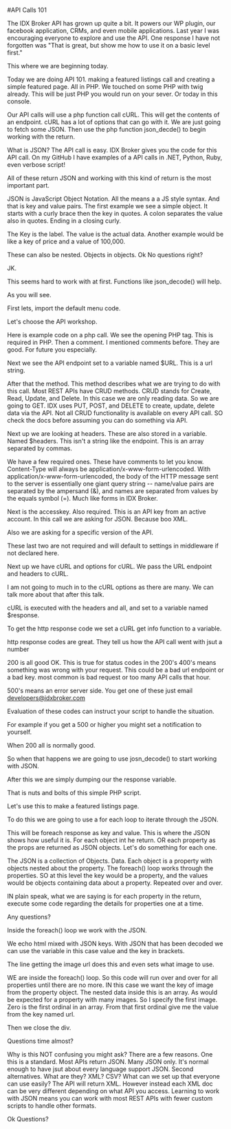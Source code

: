 #API Calls 101

The IDX Broker API has grown up quite a bit. It powers our WP plugin,
our facebook application, CRMs, and even mobile applications. Last year
I was encouraging everyone to explore and use the API. One response I have
not forgotten was "That is great, but show me how to use it on a basic level first."

This where we are beginning today.

Today we are doing API 101. making a featured listings call and creating a
simple featured page. All in PHP.  We touched on some PHP with twig already.
This will be just PHP you would run on your sever. Or today in this console.

Our API calls will use a php function call cURL. This will get the contents of
an endpoint. cURL has a lot of options that can go with it. We are just going to
fetch some JSON. Then use the php function json_decde() to begin working with
the return.

What is JSON? The API call is easy. IDX Broker gives you the code for this API call.
On my GitHub I have examples of a API calls in .NET, Python, Ruby, even verbose script!

All of these return JSON and working with this kind of return is the most important part.

JSON is JavaScript Object Notation. All the means a a JS style syntax. And that is
key and value pairs. The first example we see a simple object. It starts with a curly brace
then the key in quotes. A colon separates the value also in quotes. Ending in a closing curly.

The Key is the label. The value is the actual data. Another example would be like a key of price
and a value of 100,000.

These can also be nested. Objects in objects. Ok No questions right?

JK.

This seems hard to work with at first. Functions like json_decode() will help.

As you will see.

First lets, import the default menu code.

Let's choose the API workshop.

Here is example code on a php call. We see the opening PHP tag. This is required in PHP.
Then a comment. I mentioned comments before. They are good. For future you especially.

Next we see the API endpoint set to a variable named $URL. This is a url string.

After that the method.
This method describes what we are trying to do with this call. Most REST APIs have
CRUD methods. CRUD stands for Create, Read, Update, and Delete. In this case we
are only reading data. So we are going to GET. IDX uses PUT, POST, and DELETE to
 create, update, delete data via the API. Not all CRUD functionality is available
on every API call. SO check the docs before assuming you can do something via API.

Next up we are looking at headers. These are also stored in a variable. Named $headers.
This isn't a string like the endpoint. This is an array separated by commas.

We have a few required ones. These have comments to let you know. Content-Type will always be
application/x-www-form-urlencoded. With application/x-www-form-urlencoded, the body of the HTTP message sent to the server is essentially one giant query string -- name/value pairs are separated by the ampersand (&), and names are separated from values by the equals symbol (=). Much like forms in IDX Broker.

Next is the accesskey. Also required. This is an API key from an active account.
In this call we are asking for JSON. Because boo XML.

Also we are asking for a specific version of the API.

These last two are not required and will default to settings in middleware if not declared here.

Next up we have cURL and options for cURL. We pass the URL endpoint and headers to cURL.

I am not going to much in to the cURL options as there are many. We can talk more about that
after this talk.

cURL is executed with the headers and all, and set to a variable named $response.

To get the http response code we set a cURL get info function to a variable.

http response codes are great. They tell us how the API call went with jsut a number

200 is all good OK. This is true for status codes in the 200's 400's means something was wrong
with your request. This could be a bad url endpoint or a bad key. most common is bad request or
too many API calls that hour.

500's means an error server side. You get one of these just email developers@idxbroker.com

Evaluation of these codes can instruct your script to handle the situation.

For example if you get a 500 or higher you might set a notification to yourself.

When 200 all is normally good.

So when that happens we are going to use josn_decode() to start working with JSON.

After this we are simply dumping our the response variable.

That is nuts and bolts of this simple PHP script.

Let's use this to make a featured listings page.

To do this we are going to use a for each loop to iterate through the JSON.

This will be foreach  response as key and value. This is where the JSON shows how
 useful it is. For each object int he return. OR each property as the props are
 returned as JSON objects. Let's do something for each one.

 The JSON is a collection of Objects.
 Data. Each object is a property with objects nested about the property.
 The foreach() loop works through the properties. SO at this level the key would
 be a property, and the values would be objects containing data about a property.
 Repeated over and over.

 IN plain speak, what we are saying is for each property in the return,
 execute some code regarding the details for properties one at a time.

 Any questions?

 Inside the foreach() loop we work with the JSON.

 We echo html mixed with JSON keys. With JSON that has been decoded we can
 use the variable in this case value and the key in brackets.

 The line getting the image url does this and even sets what image to use.

 WE are inside the foreach() loop. So this code will run over and over for all
 properties until there are no more. IN this case we want the key of image
from the property object. The nested data inside this is an array. As would
 be expected for a property with many images. So I specify the first image.
Zero is the first ordinal in an array. From that first ordinal give me the value from the key named url.

Then we close the div.

Questions time almost?

Why is this NOT confusing you might ask? There are a few reasons. One this is a standard.
Most APIs return JSON. Many JSON only. It's normal enough to have jsut about every language
 support JSON. Second alternatives. What are they? XML? CSV? What can we set up that
 everyone can use easily? The API will return XML.
 However instead each XML doc can be very different depending on what API you access.
 Learning to work with JSON means you can work with most REST APIs with fewer custom
 scripts to handle other formats.

Ok Questions?
